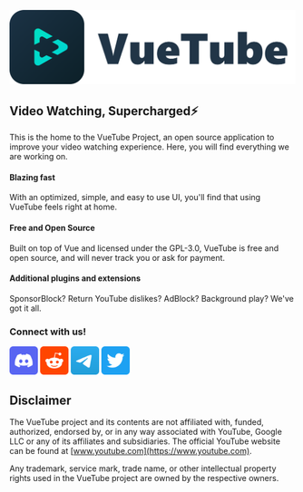 <p align="center">
  <a href="https://vuetube.app/">
    <picture>
      <source 
        srcset="../readme_assets/dark/VueTube.svg"
        media="(prefers-color-scheme: dark)"
      />
      <img 
        src="../readme_assets/light/VueTube.svg" 
        alt="VueTube icon"
        width="800"
       />
    </picture>
  </a>
</p>

## Video Watching, Supercharged⚡
This is the home to the VueTube Project, an open source application to improve your video watching experience. Here, you will find everything we are working on.

#### Blazing fast
With an optimized, simple, and easy to use UI, you'll find that using VueTube feels right at home.

#### Free and Open Source
Built on top of Vue and licensed under the GPL-3.0, VueTube is free and open source, and will never track you or ask for payment.

#### Additional plugins and extensions
SponsorBlock? Return YouTube dislikes? AdBlock? Background play? We've got it all.

### Connect with us!
  <a href="https://vuetube.app/discord"><img src="../readme_assets/socials/Discord.svg" height=50 alt="Join our Discord server"/></a>
  <a href="https://reddit.com/r/vuetube"><img src="../readme_assets/socials/Reddit.svg" height=50 alt="Join the Subreddit"/></a>
  <a href="https://t.me/vuetube"><img src="../readme_assets/socials/Telegram.svg" height=50 alt="Subscribe on Telegram for updates"/></a>
  <a href="https://twitter.com/VueTubeApp"><img src="../readme_assets/socials/Twitter.svg" height=50 alt="Tweet @us on Twitter"/></a>
  
## Disclaimer

The VueTube project and its contents are not affiliated with, funded, authorized, endorsed by, or in any way associated
with YouTube, Google LLC or any of its affiliates and subsidiaries. The official YouTube website can be found
at [www.youtube.com](https://www.youtube.com).

Any trademark, service mark, trade name, or other intellectual property rights used in the VueTube project are owned by
the respective owners.

